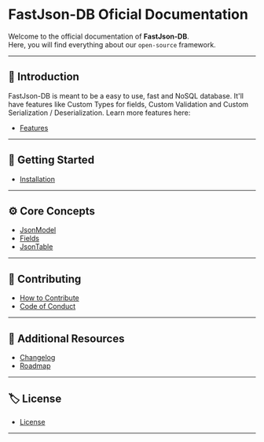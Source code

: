 # FastJson-DB Oficial Documentation #

Welcome to the official documentation of **FastJson-DB**.  
Here, you will find everything about our `open-source` framework.

---

## 📖 Introduction ##

FastJson-DB is meant to be a easy to use, fast and NoSQL database. It'll have features like Custom Types for fields, Custom Validation and Custom Serialization / Deserialization. Learn more features here:

- [Features](docs/features.md)

---

## 🚀 Getting Started ##

- [Installation](docs/installation.md)  

---

## ⚙️ Core Concepts ##

- [JsonModel](docs/core/jsonmodel.md)  
- [Fields](docs/core/fields.md)  
- [JsonTable](docs/core/jsontable.md)  

---

## 🤝 Contributing ##

- [How to Contribute](CONTRIBUTING.md)  
- [Code of Conduct](CODE_OF_CONDUCT.md)  

---

## 📌 Additional Resources ##

- [Changelog](CHANGELOG.md)  
- [Roadmap](ROADMAP.md)  

---

## 🏷️ License ##

- [License](LICENSE)  

---
